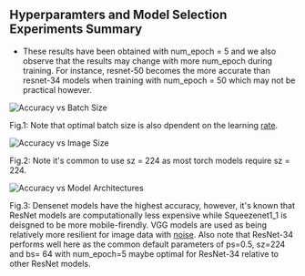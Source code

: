 
## Hyperparamters and Model Selection Experiments Summary


* These results have been obtained with num_epoch = 5 and we also observe that the results may change with more num_epoch during training. For instance, resnet-50 becomes the more accurate than resnet-34 models when training with num_epoch = 50 which may not be practical however. 


![Accuracy vs Batch Size](https://github.com/fellowship/platform-demos3/blob/master/Burn/models/bs.png)

Fig.1: Note that optimal batch size is also dpendent on the learning [rate](https://miguel-data-sc.github.io/2017-11-05-first).


![Accuracy vs Image Size](https://github.com/fellowship/platform-demos3/blob/master/Burn/models/im-sz.png)

Fig.2: Note it's common to use sz = 224 as most torch models require sz = 224.


![Accuracy vs Model Architectures](https://github.com/fellowship/platform-demos3/blob/master/Burn/models/models-comparison.png)

Fig.3: Densenet models have the highest accuracy, however, it's known that ResNet models are computationally less expensive while Squeezenet1_1 is deisgned to be more mobile-firendly. VGG models are used as being relatively more resilient for image data with [noise](arxiv.org/abs/1604.04004). Also note that ResNet-34 performs well here as the common default parameters of ps=0.5, sz=224 and bs= 64 with num_epoch=5 maybe optimal for ResNet-34 relative to other ResNet models. 
